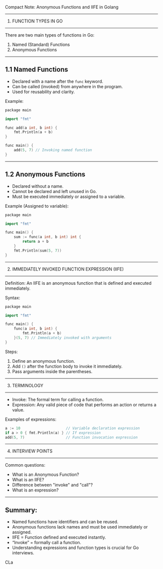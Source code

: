 Compact Note: Anonymous Functions and IIFE in Golang

----------------------------------------------------
1. FUNCTION TYPES IN GO
----------------------------------------------------
There are two main types of functions in Go:
1. Named (Standard) Functions
2. Anonymous Functions

-------------------------------
1.1 Named Functions
-------------------------------
- Declared with a name after the `func` keyword.
- Can be called (invoked) from anywhere in the program.
- Used for reusability and clarity.

Example:
```cpp
package main

import "fmt"

func add(a int, b int) {
    fmt.Println(a + b)
}

func main() {
    add(5, 7) // Invoking named function
}
```

-------------------------------
1.2 Anonymous Functions
-------------------------------
- Declared without a name.
- Cannot be declared and left unused in Go.
- Must be executed immediately or assigned to a variable.

Example (Assigned to variable):
```cpp
package main

import "fmt"

func main() {
    sum := func(a int, b int) int {
        return a + b
    }
    fmt.Println(sum(5, 7))
}
```

----------------------------------------------------
2. IMMEDIATELY INVOKED FUNCTION EXPRESSION (IIFE)
----------------------------------------------------
Definition:
An IIFE is an anonymous function that is defined and executed immediately.

Syntax:
```cpp
package main

import "fmt"

func main() {
    func(a int, b int) {
        fmt.Println(a + b)
    }(5, 7) // Immediately invoked with arguments
}
```

Steps:
1. Define an anonymous function.
2. Add `()` after the function body to invoke it immediately.
3. Pass arguments inside the parentheses.

----------------------------------------------------
3. TERMINOLOGY
----------------------------------------------------
- Invoke: The formal term for calling a function.
- Expression: Any valid piece of code that performs an action or returns a value.

Examples of expressions:
```cpp
a := 10                     // Variable declaration expression
if a > 0 { fmt.Println(a) } // If expression
add(5, 7)                   // Function invocation expression
```

----------------------------------------------------
4. INTERVIEW POINTS
----------------------------------------------------
Common questions:
- What is an Anonymous Function?
- What is an IIFE?
- Difference between "invoke" and "call"?
- What is an expression?

----------------------------------------------------
Summary:
----------------------------------------------------
- Named functions have identifiers and can be reused.
- Anonymous functions lack names and must be used immediately or assigned.
- IIFE = Function defined and executed instantly.
- “Invoke” = formally call a function.
- Understanding expressions and function types is crucial for Go interviews.


CLa